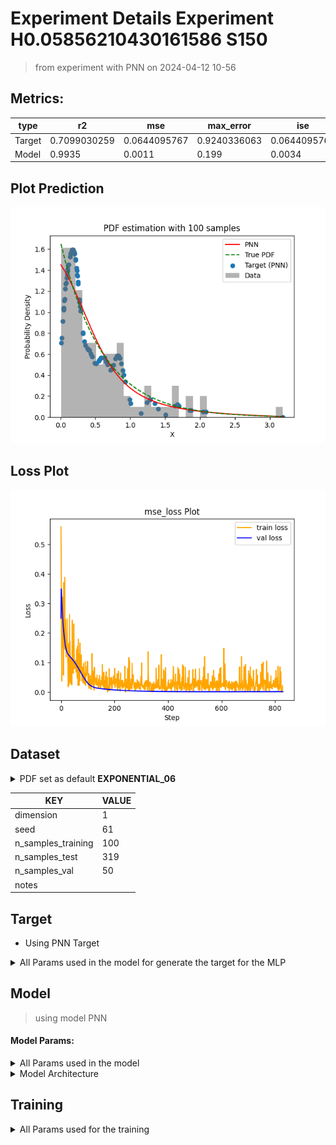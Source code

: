 # Experiment Details Experiment  H0.05856210430161586 S150
> from experiment with PNN
> on 2024-04-12 10-56
## Metrics:
                                                                                              
| type   | r2           | mse          | max_error    | ise          | kl     | evs          |
|--------|--------------|--------------|--------------|--------------|--------|--------------|
| Target | 0.7099030259 | 0.0644095767 | 0.9240336063 | 0.0644095767 | 100000 | 0.7114500796 |
| Model  | 0.9935       | 0.0011       | 0.199        | 0.0034       | 0.0026 | 0.994        |
                                                                                              
## Plot Prediction

<img src="pdf_149c47f4.png">

## Loss Plot

<img src="loss_149c47f4.png">

## Dataset

<details><summary>PDF set as default <b>EXPONENTIAL_06</b></summary>

#### Dimension 1
                               
| type        | rate | weight |
|-------------|------|--------|
| exponential | 0.6  | 1      |
                               
</details>
                              
| KEY                | VALUE |
|--------------------|-------|
| dimension          | 1     |
| seed               | 61    |
| n_samples_training | 100   |
| n_samples_test     | 319   |
| n_samples_val      | 50    |
| notes              |       |
                              
## Target
- Using PNN Target
<details><summary>All Params used in the model for generate the target for the MLP </summary>

                             
| KEY | VALUE               |
|-----|---------------------|
| h   | 0.05856210430161586 |
                             
</details>

## Model
> using model PNN
#### Model Params:
<details><summary>All Params used in the model </summary>

                                                               
| KEY             | VALUE                                     |
|-----------------|-------------------------------------------|
| dropout         | 0.0                                       |
| hidden_layer    | [(18, Tanh()), (4, Tanh()), (20, Tanh())] |
| last_activation | None                                      |
                                                               
</details>

<details><summary>Model Architecture </summary>

LitModularNN(
  (neural_netowrk_modular): NeuralNetworkModular(
    (dropout): Dropout(p=0.0, inplace=False)
    (output_layer): Linear(in_features=20, out_features=1, bias=True)
    (layers): ModuleList(
      (0): Linear(in_features=1, out_features=18, bias=True)
      (1): Linear(in_features=18, out_features=4, bias=True)
      (2): Linear(in_features=4, out_features=20, bias=True)
    )
    (activation): ModuleList(
      (0-2): 3 x Tanh()
    )
  )
)
</details>

## Training
<details><summary>All Params used for the training </summary>

                            
| KEY           | VALUE    |
|---------------|----------|
| epochs        | 830      |
| batch_size    | 8        |
| loss_type     | mse_loss |
| optimizer     | Adam     |
| learning_rate | 0.00012  |
                            
</details>


